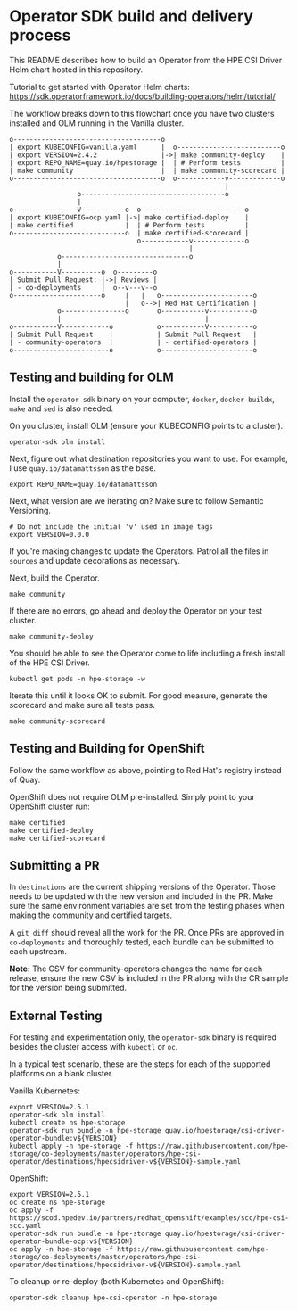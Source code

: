 # Operator SDK build and delivery process

This README describes how to build an Operator from the HPE CSI Driver Helm chart hosted in this repository.

Tutorial to get started with Operator Helm charts: https://sdk.operatorframework.io/docs/building-operators/helm/tutorial/

The workflow breaks down to this flowchart once you have two clusters installed and OLM running in the Vanilla cluster.

```
o-------------------------------------o
| export KUBECONFIG=vanilla.yaml      |  o--------------------------o
| export VERSION=2.4.2                |->| make community-deploy    |
| export REPO_NAME=quay.io/hpestorage |  | # Perform tests          |
| make community                      |  | make community-scorecard |
o-------------------------------------o  o------------v-------------o
                                                      |
                 o------------------------------------o
                 |
o----------------V-----------o  o--------------------------o
| export KUBECONFIG=ocp.yaml |->| make certified-deploy    |
| make certified             |  | # Perform tests          |
o----------------------------o  | make certified-scorecard |
                                o------------v-------------o
                                             | 
            o--------------------------------o
            |
o-----------V----------o  o---------o
| Submit Pull Request: |->| Reviews |
| - co-deployments     |  o--v---v--o
o----------------------o     |   |   o-----------------------o
                             |   o-->| Red Hat Certification |
            o----------------o       o-----------v-----------o
            |                                    |
o-----------V------------o           o-----------V-----------o
| Submit Pull Request    |           | Submit Pull Request   |
| - community-operators  |           | - certified-operators |
o------------------------o           o-----------------------o
```

## Testing and building for OLM

Install the `operator-sdk` binary on your computer, `docker`, `docker-buildx`, `make` and `sed` is also needed.

On you cluster, install OLM (ensure your KUBECONFIG points to a cluster).

```
operator-sdk olm install
```

Next, figure out what destination repositories you want to use. For example, I use `quay.io/datamattsson` as the base.

```
export REPO_NAME=quay.io/datamattsson
```

Next, what version are we iterating on? Make sure to follow Semantic Versioning.

```
# Do not include the initial 'v' used in image tags
export VERSION=0.0.0
```

If you're making changes to update the Operators. Patrol all the files in `sources` and update decorations as necessary.

Next, build the Operator.

```
make community
```

If there are no errors, go ahead and deploy the Operator on your test cluster.

```
make community-deploy
```

You should be able to see the Operator come to life including a fresh install of the HPE CSI Driver.

```
kubectl get pods -n hpe-storage -w
```

Iterate this until it looks OK to submit. For good measure, generate the scorecard and make sure all tests pass.

```
make community-scorecard
```

## Testing and Building for OpenShift

Follow the same workflow as above, pointing to Red Hat's registry instead of Quay.

OpenShift does not require OLM pre-installed. Simply point to your OpenShift cluster run:

```
make certified
make certified-deploy
make certified-scorecard
```

## Submitting a PR

In `destinations` are the current shipping versions of the Operator. Those needs to be updated with the new version and included in the PR. Make sure the same environment variables are set from the testing phases when making the community and certified targets.

A `git diff` should reveal all the work for the PR. Once PRs are approved in `co-deployments` and thoroughly tested, each bundle can be submitted to each upstream.

**Note:** The CSV for community-operators changes the name for each release, ensure the new CSV is included in the PR along with the CR sample for the version being submitted.

## External Testing

For testing and experimentation only, the `operator-sdk` binary is required besides the cluster access with `kubectl` or `oc`.

In a typical test scenario, these are the steps for each of the supported platforms on a blank cluster.

Vanilla Kubernetes:

```
export VERSION=2.5.1
operator-sdk olm install
kubectl create ns hpe-storage
operator-sdk run bundle -n hpe-storage quay.io/hpestorage/csi-driver-operator-bundle:v${VERSION}
kubectl apply -n hpe-storage -f https://raw.githubusercontent.com/hpe-storage/co-deployments/master/operators/hpe-csi-operator/destinations/hpecsidriver-v${VERSION}-sample.yaml
```

OpenShift:

```
export VERSION=2.5.1
oc create ns hpe-storage
oc apply -f https://scod.hpedev.io/partners/redhat_openshift/examples/scc/hpe-csi-scc.yaml
operator-sdk run bundle -n hpe-storage quay.io/hpestorage/csi-driver-operator-bundle-ocp:v${VERSION}
oc apply -n hpe-storage -f https://raw.githubusercontent.com/hpe-storage/co-deployments/master/operators/hpe-csi-operator/destinations/hpecsidriver-v${VERSION}-sample.yaml
```

To cleanup or re-deploy (both Kubernetes and OpenShift):

```
operator-sdk cleanup hpe-csi-operator -n hpe-storage
```
